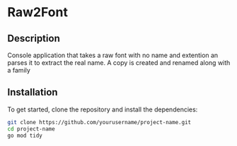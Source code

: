 # Raw2Font

## Description
Console application that takes a raw font with no name and extention an parses it to extract the real name. A copy is created and renamed along with a family 

## Installation
To get started, clone the repository and install the dependencies:
```bash
git clone https://github.com/yourusername/project-name.git
cd project-name
go mod tidy